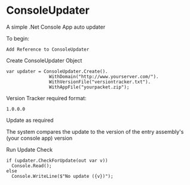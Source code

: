 # ConsoleUpdater
A simple .Net Console App auto updater

To begin:
```
Add Reference to ConsoleUpdater
```

Create ConsoleUpdater Object
```
var updater = ConsoleUpdater.Create().
                WithDomain("http://www.yourserver.com/").
                WithVersionFile("versiontracker.txt").
                WithAppFile("yourpacket.zip");
```

Version Tracker required format:
```
1.0.0.0
```
Update as required

The system compares the update to the version of the entry assembly's (your console app) version

Run Update Check
```
if (updater.CheckForUpdate(out var v))
  Console.Read();
else
  Console.WriteLine($"No update ({v})");
```
